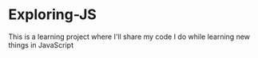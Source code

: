 # Exploring-JS

This is a learning project where I'll share my code I do while learning new things in JavaScript
